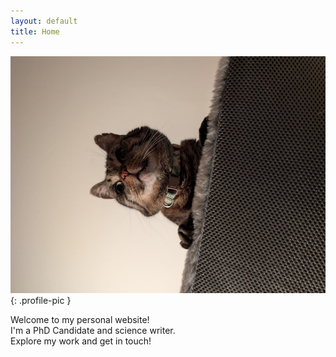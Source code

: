 ```yaml
---
layout: default
title: Home
---
```


![fjord king of bonita](/assets/images/profile.png){: .profile-pic }

Welcome to my personal website!  
I'm a PhD Candidate and science writer.  
Explore my work and get in touch!  



